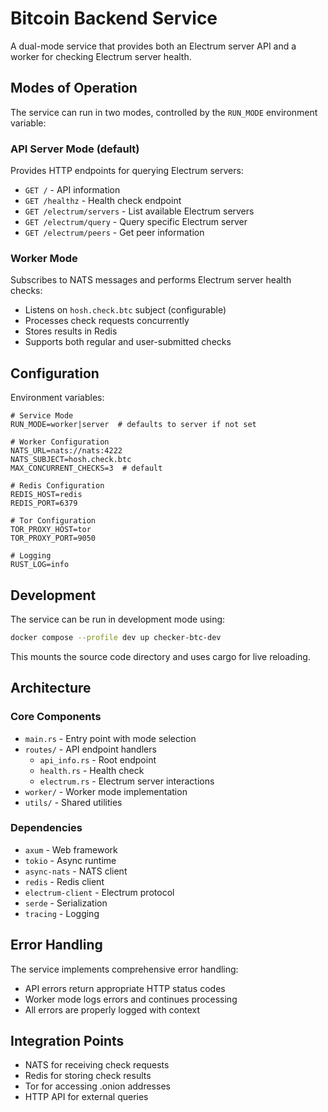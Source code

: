 # Bitcoin Backend Service

A dual-mode service that provides both an Electrum server API and a worker for checking Electrum server health.

## Modes of Operation

The service can run in two modes, controlled by the `RUN_MODE` environment variable:

### API Server Mode (default)
Provides HTTP endpoints for querying Electrum servers:

- `GET /` - API information
- `GET /healthz` - Health check endpoint
- `GET /electrum/servers` - List available Electrum servers
- `GET /electrum/query` - Query specific Electrum server
- `GET /electrum/peers` - Get peer information

### Worker Mode
Subscribes to NATS messages and performs Electrum server health checks:

- Listens on `hosh.check.btc` subject (configurable)
- Processes check requests concurrently
- Stores results in Redis
- Supports both regular and user-submitted checks

## Configuration

Environment variables:
```env
# Service Mode
RUN_MODE=worker|server  # defaults to server if not set

# Worker Configuration
NATS_URL=nats://nats:4222
NATS_SUBJECT=hosh.check.btc
MAX_CONCURRENT_CHECKS=3  # default

# Redis Configuration
REDIS_HOST=redis
REDIS_PORT=6379

# Tor Configuration
TOR_PROXY_HOST=tor
TOR_PROXY_PORT=9050

# Logging
RUST_LOG=info
```

## Development

The service can be run in development mode using:

```bash
docker compose --profile dev up checker-btc-dev
```

This mounts the source code directory and uses cargo for live reloading.

## Architecture

### Core Components

- `main.rs` - Entry point with mode selection
- `routes/` - API endpoint handlers
  - `api_info.rs` - Root endpoint
  - `health.rs` - Health check
  - `electrum.rs` - Electrum server interactions
- `worker/` - Worker mode implementation
- `utils/` - Shared utilities

### Dependencies

- `axum` - Web framework
- `tokio` - Async runtime
- `async-nats` - NATS client
- `redis` - Redis client
- `electrum-client` - Electrum protocol
- `serde` - Serialization
- `tracing` - Logging

## Error Handling

The service implements comprehensive error handling:
- API errors return appropriate HTTP status codes
- Worker mode logs errors and continues processing
- All errors are properly logged with context

## Integration Points

- NATS for receiving check requests
- Redis for storing check results
- Tor for accessing .onion addresses
- HTTP API for external queries
